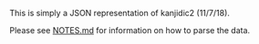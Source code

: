 This is simply a JSON representation of kanjidic2 (11/7/18).

Please see [NOTES.md](https://github.com/jackindisguise/JSkanjidic2/blob/master/NOTES.md) for information on how to parse the data.
